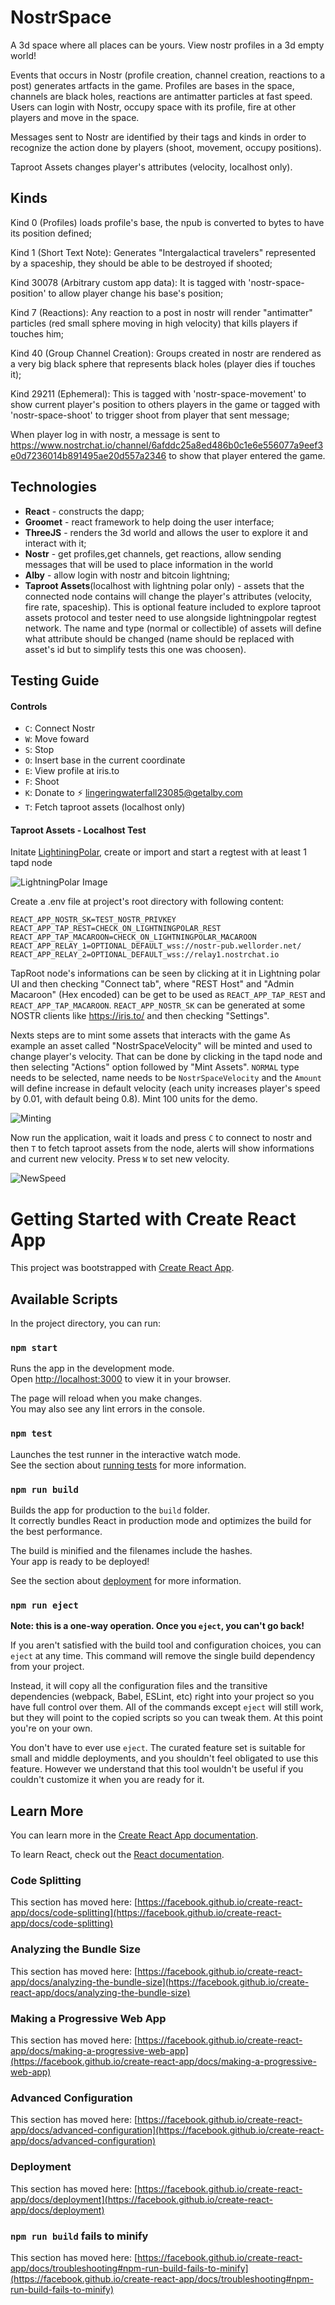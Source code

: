 # NostrSpace

  A 3d space where all places can be yours.
  View nostr profiles in a 3d empty world!

  Events that occurs in Nostr (profile creation, channel creation, reactions to a post) generates artfacts in the game. Profiles are bases in the space, channels are black holes, reactions are antimatter particles at fast speed. Users can login with Nostr, occupy space with its profile, fire at other players and move in the space.

  Messages sent to Nostr are identified by their tags and kinds in order to recognize the action done by players (shoot, movement, occupy positions).

  Taproot Assets changes player's attributes (velocity, localhost only).

## Kinds

  Kind 0 (Profiles) loads profile's base, the npub is converted to bytes to have its position defined;

  Kind 1 (Short Text Note): Generates "Intergalactical travelers" represented by a spaceship, they should be able to be destroyed if shooted;

  Kind 30078 (Arbitrary custom app data): It is tagged with 'nostr-space-position' to allow player change his base's position;

  Kind 7 (Reactions): Any reaction to a post in nostr will render "antimatter" particles (red small sphere moving in high velocity) that kills players if touches him;

  Kind 40 (Group Channel Creation): Groups created in nostr are rendered as a very big black sphere that represents black holes (player dies if touches it);

  Kind 29211 (Ephemeral): This is tagged with 'nostr-space-movement' to show current player's position to others players in the game or tagged with 'nostr-space-shoot' to trigger shoot from player that sent message;

  When player log in with nostr, a message is sent to https://www.nostrchat.io/channel/6afddc25a8ed486b0c1e6e556077a9eef3e0d7236014b891495ae20d557a2346 to show that player entered the game.

## Technologies

  - **React** - constructs the dapp;
  - **Groomet** - react framework to help doing the user interface;
  - **ThreeJS** - renders the 3d world and allows the user to explore it and interact with it;
  - **Nostr** -  get profiles,get channels, get reactions, allow sending messages that will be used to place information in the world
  - **Alby** - allow login with nostr and bitcoin lightning;
  - **Taproot Assets**(localhost with lightning polar only) - assets that the connected node contains will change the player's attributes (velocity, fire rate, spaceship). This is optional feature included to explore taproot assets protocol and tester need to use alongside lightningpolar regtest network. The name and type (normal or collectible) of assets will define what attribute should be changed (name should be replaced with asset's id but to simplify tests this one was choosen).

## Testing Guide

#### Controls
  - `C`: Connect Nostr  
  - `W`: Move foward
  - `S`: Stop
  - `O`: Insert base in the current coordinate
  - `E`: View profile at iris.to
  - `F`: Shoot
  - `K`: Donate to ⚡️ lingeringwaterfall23085@getalby.com
  - `T`: Fetch taproot assets (localhost only)

#### Taproot Assets - Localhost Test

  Initate [LightiningPolar](https://lightningpolar.com/), create or import and start a regtest with at least 1 tapd node

![LightningPolar Image](https://image.nostr.build/1a61f11dd594dbf55d1537679779c5b5ea737d50a7610eef342ee12e450061c5.jpg)

  Create a .env file at project's root directory with following content:

```
REACT_APP_NOSTR_SK=TEST_NOSTR_PRIVKEY
REACT_APP_TAP_REST=CHECK_ON_LIGHTNINGPOLAR_REST
REACT_APP_TAP_MACAROON=CHECK_ON_LIGHTNINGPOLAR_MACAROON
REACT_APP_RELAY_1=OPTIONAL_DEFAULT_wss://nostr-pub.wellorder.net/
REACT_APP_RELAY_2=OPTIONAL_DEFAULT_wss://relay1.nostrchat.io
```

  TapRoot node's informations can be seen by clicking at it in Lightning polar UI and then checking "Connect tab", where "REST Host" and "Admin Macaroon" (Hex encoded) can be get to be used as ``REACT_APP_TAP_REST`` and ``REACT_APP_TAP_MACAROON``.
  ``REACT_APP_NOSTR_SK`` can be generated at some NOSTR clients like https://iris.to/ and then checking "Settings".


  Nexts steps are to mint some assets that interacts with the game
  As example an asset called "NostrSpaceVelocity" will be minted and used to change player's velocity. That can be done by clicking in the tapd node and then selecting "Actions" option followed by "Mint Assets". ```NORMAL``` type needs to be selected, name needs to be ```NostrSpaceVelocity``` and the ```Amount``` will define increase in default velocity (each unity increases player's speed by 0.01, with default being 0.8). Mint 100 units for the demo.

  ![Minting](https://image.nostr.build/597a487aaa00df1ce0755a5369c6a6c8e23f967f905c8a7d8b567353e8d2df28.jpg)

  Now run the application, wait it loads and press ```C``` to connect to nostr and then ```T``` to fetch taproot assets from the node, alerts will show informations and current new velocity. Press ```W``` to set new velocity.

  ![NewSpeed](https://image.nostr.build/eae847a2d918745dae162f59b77f0415449190fd16bf313436808a55a22530dc.jpg)

# Getting Started with Create React App

This project was bootstrapped with [Create React App](https://github.com/facebook/create-react-app).

## Available Scripts

In the project directory, you can run:

### `npm start`

Runs the app in the development mode.\
Open [http://localhost:3000](http://localhost:3000) to view it in your browser.

The page will reload when you make changes.\
You may also see any lint errors in the console.

### `npm test`

Launches the test runner in the interactive watch mode.\
See the section about [running tests](https://facebook.github.io/create-react-app/docs/running-tests) for more information.

### `npm run build`

Builds the app for production to the `build` folder.\
It correctly bundles React in production mode and optimizes the build for the best performance.

The build is minified and the filenames include the hashes.\
Your app is ready to be deployed!

See the section about [deployment](https://facebook.github.io/create-react-app/docs/deployment) for more information.

### `npm run eject`

**Note: this is a one-way operation. Once you `eject`, you can't go back!**

If you aren't satisfied with the build tool and configuration choices, you can `eject` at any time. This command will remove the single build dependency from your project.

Instead, it will copy all the configuration files and the transitive dependencies (webpack, Babel, ESLint, etc) right into your project so you have full control over them. All of the commands except `eject` will still work, but they will point to the copied scripts so you can tweak them. At this point you're on your own.

You don't have to ever use `eject`. The curated feature set is suitable for small and middle deployments, and you shouldn't feel obligated to use this feature. However we understand that this tool wouldn't be useful if you couldn't customize it when you are ready for it.

## Learn More

You can learn more in the [Create React App documentation](https://facebook.github.io/create-react-app/docs/getting-started).

To learn React, check out the [React documentation](https://reactjs.org/).

### Code Splitting

This section has moved here: [https://facebook.github.io/create-react-app/docs/code-splitting](https://facebook.github.io/create-react-app/docs/code-splitting)

### Analyzing the Bundle Size

This section has moved here: [https://facebook.github.io/create-react-app/docs/analyzing-the-bundle-size](https://facebook.github.io/create-react-app/docs/analyzing-the-bundle-size)

### Making a Progressive Web App

This section has moved here: [https://facebook.github.io/create-react-app/docs/making-a-progressive-web-app](https://facebook.github.io/create-react-app/docs/making-a-progressive-web-app)

### Advanced Configuration

This section has moved here: [https://facebook.github.io/create-react-app/docs/advanced-configuration](https://facebook.github.io/create-react-app/docs/advanced-configuration)

### Deployment

This section has moved here: [https://facebook.github.io/create-react-app/docs/deployment](https://facebook.github.io/create-react-app/docs/deployment)

### `npm run build` fails to minify

This section has moved here: [https://facebook.github.io/create-react-app/docs/troubleshooting#npm-run-build-fails-to-minify](https://facebook.github.io/create-react-app/docs/troubleshooting#npm-run-build-fails-to-minify)
